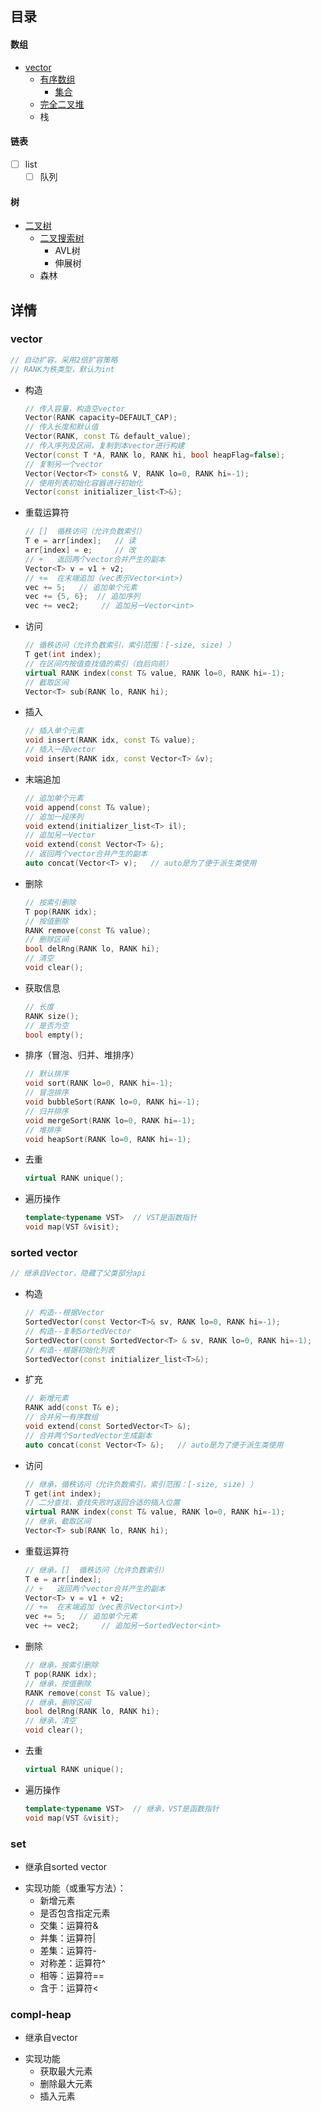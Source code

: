 ## 目录

#### 数组

* [vector](#vector)
  * [有序数组](#sorted-vector)
    *  [集合](#set)
  * [完全二叉堆](#heap)
  * 栈


#### 链表
- [ ] list
  - [ ] 队列

#### 树
* [二叉树](#bintree)
  * [二叉搜索树](#BST)
    * AVL树
    * 伸展树
  * 森林

## 详情
<a name="vector"></a>
### vector

```CPP
// 自动扩容，采用2倍扩容策略
// RANK为秩类型，默认为int
```
+ 构造
  ```CPP
  // 传入容量，构造空vector
  Vector(RANK capacity=DEFAULT_CAP);
  // 传入长度和默认值
  Vector(RANK, const T& default_value);
  // 传入序列及区间，复制到本vector进行构建
  Vector(const T *A, RANK lo, RANK hi, bool heapFlag=false);
  // 复制另一个vector
  Vector(Vector<T> const& V, RANK lo=0, RANK hi=-1);
  // 使用列表初始化容器进行初始化
  Vector(const initializer_list<T>&);
  ```
+ 重载运算符
  ```CPP
  // []  循秩访问（允许负数索引）
  T e = arr[index];   // 读
  arr[index] = e;     // 改
  // +   返回两个vector合并产生的副本
  Vector<T> v = v1 + v2;
  // +=  在末端追加（vec表示Vector<int>)
  vec += 5;   // 追加单个元素
  vec += {5, 6};  // 追加序列
  vec += vec2;     // 追加另一Vector<int>
  ```
+ 访问
  ```CPP
  // 循秩访问（允许负数索引，索引范围：[-size, size) ）
  T get(int index);
  // 在区间内按值查找值的索引（自后向前）
  virtual RANK index(const T& value, RANK lo=0, RANK hi=-1);
  // 截取区间
  Vector<T> sub(RANK lo, RANK hi);
  ```
+ 插入
  ```CPP
  // 插入单个元素
  void insert(RANK idx, const T& value);
  // 插入一段vector
  void insert(RANK idx, const Vector<T> &v);
  ```
+ 末端追加
  ```CPP
  // 追加单个元素
  void append(const T& value);
  // 追加一段序列
  void extend(initializer_list<T> il);
  // 追加另一Vector
  void extend(const Vector<T> &);
  // 返回两个vector合并产生的副本
  auto concat(Vector<T> v);   // auto是为了便于派生类使用
  ```
+ 删除
  ```CPP
  // 按索引删除
  T pop(RANK idx);
  // 按值删除
  RANK remove(const T& value);
  // 删除区间
  bool delRng(RANK lo, RANK hi);
  // 清空
  void clear();
  ```
+ 获取信息
  ```CPP
  // 长度
  RANK size();
  // 是否为空
  bool empty();
  ```
+ 排序（冒泡、归并、堆排序）
  ```CPP
  // 默认排序
  void sort(RANK lo=0, RANK hi=-1);
  // 冒泡排序
  void bubbleSort(RANK lo=0, RANK hi=-1);
  // 归并排序
  void mergeSort(RANK lo=0, RANK hi=-1);
  // 堆排序
  void heapSort(RANK lo=0, RANK hi=-1);
  ```
+ 去重
  ```CPP
  virtual RANK unique();
  ```
+ 遍历操作
  ```CPP
  template<typename VST>  // VST是函数指针
  void map(VST &visit);
  ```

<a name="sorted-vector"></a>
### sorted vector

```CPP
// 继承自Vector，隐藏了父类部分api
```

+ 构造
  ```CPP
  // 构造--根据Vector
  SortedVector(const Vector<T>& sv, RANK lo=0, RANK hi=-1);
  // 构造--复制SortedVector
  SortedVector(const SortedVector<T> & sv, RANK lo=0, RANK hi=-1);
  // 构造--根据初始化列表
  SortedVector(const initializer_list<T>&);
  ```
+ 扩充
  ```CPP
  // 新增元素
  RANK add(const T& e);
  // 合并另一有序数组
  void extend(const SortedVector<T> &);
  // 合并两个SortedVector生成副本
  auto concat(const Vector<T> &);   // auto是为了便于派生类使用
  ```
+ 访问
  ```CPP
  // 继承，循秩访问（允许负数索引，索引范围：[-size, size) ）
  T get(int index);
  // 二分查找，查找失败时返回合适的插入位置
  virtual RANK index(const T& value, RANK lo=0, RANK hi=-1);
  // 继承，截取区间
  Vector<T> sub(RANK lo, RANK hi);
  ```
+ 重载运算符
  ```CPP
  // 继承，[]  循秩访问（允许负数索引）
  T e = arr[index];
  // +   返回两个vector合并产生的副本
  Vector<T> v = v1 + v2;
  // +=  在末端追加（vec表示Vector<int>)
  vec += 5;   // 追加单个元素
  vec += vec2;     // 追加另一SortedVector<int>
  ```
+ 删除
  ```CPP
  // 继承，按索引删除
  T pop(RANK idx);
  // 继承，按值删除
  RANK remove(const T& value);
  // 继承，删除区间
  bool delRng(RANK lo, RANK hi);
  // 继承，清空
  void clear();
  ```
+ 去重
  ```CPP
  virtual RANK unique();
  ```
+ 遍历操作
  ```CPP
  template<typename VST>  // 继承，VST是函数指针
  void map(VST &visit);
  ```


<a name="set"></a>
### set

+ 继承自sorted vector
<!-- + 隐藏了：+运算符、[]运算符、二分查找、唯一化、按索引或区间删除 -->
- 实现功能（或重写方法）：
  + 新增元素
  + 是否包含指定元素
  + 交集：运算符&
  + 并集：运算符|
  + 差集：运算符-
  + 对称差：运算符^
  + 相等：运算符==
  + 含于：运算符<

<a name="heap"></a>
### compl-heap
+ 继承自vector
- 实现功能
  + 获取最大元素
  + 删除最大元素
  + 插入元素

<!-- <a name="bintree"></a>
### bintree
- binNode实现：
  + 是否是父亲的左孩子
  + 左/右插入
  + 更新此节点及祖先节点高度
  + 先序遍历
  + 中序遍历
  + 打印以该节点为根的树
  + 顺/逆时针旋转
- binTree实现：
  + 查找
  + 删除

<a name="BST"></a>
### BST
+ 继承自binTree
- 实现功能：
  + 二叉查找
  + 获取最小/最大节点
  + 插入
  + 删除 -->

<!-- <a name="AVL"></a>
### AVL
+ 继承自BST
- 实现功能：
  +  -->